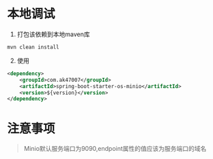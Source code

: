 # 本地调试
1. 打包该依赖到本地maven库
```
mvn clean install
```

2. 使用
```xml
<dependency>
    <groupId>com.ak47007</groupId>
    <artifactId>spring-boot-starter-os-minio</artifactId>
    <version>${version}</version>
</dependency>
```
# 注意事项

> Minio默认服务端口为9090,endpoint属性的值应该为服务端口的域名